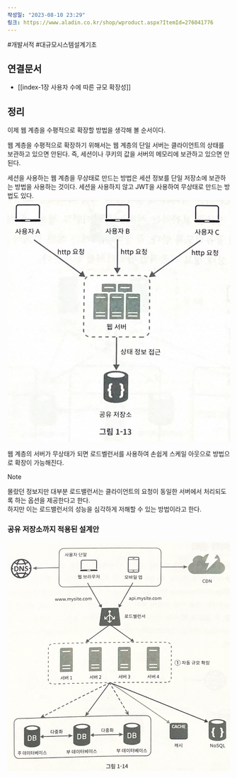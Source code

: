 ```yaml
---
작성일: "2023-08-10 23:29"
링크: https://www.aladin.co.kr/shop/wproduct.aspx?ItemId=276041776
---
```

#개발서적 #대규모시스템설계기초
## 연결문서
- [[index-1장 사용자 수에 따른 규모 확장성]]

## 정리
이제 웹 계층을 수평적으로 확장할 방법을 생각해 볼 순서이다. 

웹 계층을 수평적으로 확장하기 위해서는 웹 계층의 단일 서버는 클라이언트의 상태를 보관하고 있으면 안된다. 
즉, 세션이나 쿠키의 값을 서버의 메모리에 보관하고 있으면 안 된다.

세션을 사용하는 웹 계층을 무상태로 만드는 방법은 세션 정보를 단일 저장소에 보관하는 방법을 사용하는 것이다.
세션을 사용하지 않고 JWT을 사용하여 무상태로 만드는 방법도 있다.
![2020230814154956.png|500x400](5.%20개발서적/가상%20면접%20사례로%20배우는%20대규모%20시스템%20설계%20기초/1장%20사용자%20수에%20따른%20규모%20확장성/images/Pasted%20image%2020230814154956.png)

웹 계층의 서버가 무상태가 되면 로드벨런서를 사용하여 손쉽게 스케일 아웃으로 방법으로 확장이 가능해진다.

> [!NOTE]
> 몰랐던 정보지만 대부분 로드밸런서는 클라이언트의 요청이 동일한 서버에서 처리되도록 하는 옵션을 제공한다고 한다.</br>
> 하지만 이는 로드밸런서의 성능을 심각하게 저해할 수 있는 방법이라고 한다.


### 공유 저장소까지 적용된 설계안
![2020230814155053.png|500](5.%20개발서적/가상%20면접%20사례로%20배우는%20대규모%20시스템%20설계%20기초/1장%20사용자%20수에%20따른%20규모%20확장성/images/Pasted%20image%2020230814155053.png)
